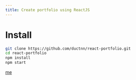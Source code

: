 ```yaml
---
title: Create portfolio using ReactJS
---
```


# Install

```bash
git clone https://github.com/ductnn/react-portfolio.git
cd react-portfolio
npm install
npm start
```

[me](https://ductn.info)
